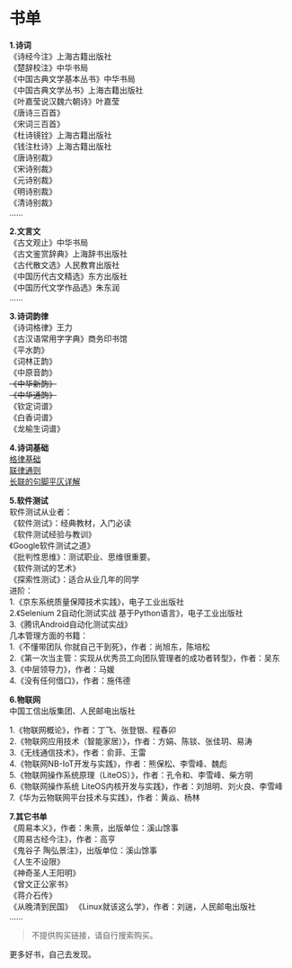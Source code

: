 # 书单

**1.诗词**  
《诗经今注》上海古籍出版社  
《楚辞校注》中华书局  
《中国古典文学基本丛书》中华书局  
《中国古典文学丛书》上海古籍出版社  
《叶嘉莹说汉魏六朝诗》叶嘉莹  
《唐诗三百首》  
《宋词三百首》  
《杜诗镜铨》上海古籍出版社  
《钱注杜诗》上海古籍出版社  
《唐诗别裁》  
《宋诗别裁》  
《元诗别裁》  
《明诗别裁》  
《清诗别裁》  
……  

**2.文言文**  
《古文观止》中华书局  
《古文鉴赏辞典》上海辞书出版社  
《古代散文选》人民教育出版社  
《中国历代古文精选》东方出版社  
《中国历代文学作品选》朱东润  
……  

**3.诗词韵律**  
《诗词格律》王力  
《古汉语常用字字典》商务印书馆  
《平水韵》  
《词林正韵》  
《中原音韵》  
~~《中华新韵》~~  
~~《中华通韵》~~  
《钦定词谱》  
《白香词谱》  
《龙榆生词谱》  

**4.诗词基础**  
[格律基础](https://www.52shici.com/member_blog_detail.php?mem_id=97&id=4894)  
[联律通则](https://www.52shici.com/posts.php?id=101636)  
[长联的句脚平仄详解](https://www.52shici.com/posts.php?id=84589)  

**5.软件测试**  
软件测试从业者：  
《软件测试》：经典教材，入门必读  
《软件测试经验与教训》  
《Google软件测试之道》  
《批判性思维》：测试职业、思维很重要。  
《软件测试的艺术》  
《探索性测试》：适合从业几年的同学  
进阶：  
1.《京东系统质量保障技术实践》，电子工业出版社  
2.《Selenium 2自动化测试实战 基于Python语言》，电子工业出版社  
3.《腾讯Android自动化测试实战》  
几本管理方面的书籍：  
1.《不懂带团队 你就自己干到死》，作者：尚旭东，陈培松  
2.《第一次当主管：实现从优秀员工向团队管理者的成功者转型》，作者：吴东  
3.《中层领导力》，作者：马媛  
4.《没有任何借口》，作者：施伟德  

**6.物联网**  
中国工信出版集团、人民邮电出版社  

1.《物联网概论》，作者：丁飞、张登银、程春卯  
2.《物联网应用技术（智能家居）》，作者：方娟、陈锬、张佳玥、易涛  
3.《无线通信技术》，作者：俞菲、王雷  
4.《物联网NB-IoT开发与实践》，作者：熊保松、李雪峰、魏彪  
5.《物联网操作系统原理（LiteOS）》，作者：孔令和、李雪峰、柴方明  
6.《物联网操作系统 LiteOS内核开发与实践》，作者：刘旭明、刘火良、李雪峰  
7.《华为云物联网平台技术与实践》，作者：黄焱、杨林  

**7.其它书单**  
《周易本义》，作者：朱熹，出版单位：溪山馀事  
《周易古经今注》，作者：高亨  
《鬼谷子 陶弘景注》，出版单位：溪山馀事  
《人生不设限》  
《神奇圣人王阳明》  
《曾文正公家书》  
《蒋介石传》  
《从晚清到民国》
《Linux就该这么学》，作者：刘遄，人民邮电出版社  
……  

> 不提供购买链接，请自行搜索购买。  

更多好书，自己去发现。